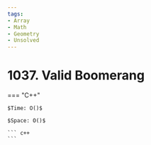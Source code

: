 ```yaml
---
tags:
- Array
- Math
- Geometry
- Unsolved
---
```



# 1037. Valid Boomerang

=== "C++"

    $Time: O()$

    $Space: O()$

    ``` c++
    ```